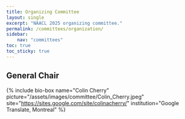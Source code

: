 ```yaml
---
title: Organizing Committee
layout: single
excerpt: "NAACL 2025 organizing committee."
permalink: /committees/organization/
sidebar: 
    nav: "committees"
toc: true
toc_sticky: true
---
```


## General Chair
{% include bio-box
   name="Colin Cherry"
   picture="/assets/images/committee/Colin_Cherry.jpeg"
   site="https://sites.google.com/site/colinacherry/"
   institution="Google Translate, Montreal"
%}


[comment]: <> (## Website Chairs)

[comment]: <> ({% include bio-box)

[comment]: <> (   name="Vered Shwartz")

[comment]: <> (   picture="/assets/images/committee/Vered_Shwartz.jpg")

[comment]: <> (   site="https://www.cs.ubc.ca/~vshwartz/")

[comment]: <> (   institution="University of British Columbia")

[comment]: <> (%})

[comment]: <> ({% include bio-box)

[comment]: <> (   name="Arya McCarthy")

[comment]: <> (   picture="/assets/images/committee/Arya_McCarthy.jpeg")

[comment]: <> (   site="https://aryamccarthy.github.io/")

[comment]: <> (   institution="Scaled Cognition")

[comment]: <> (%})

